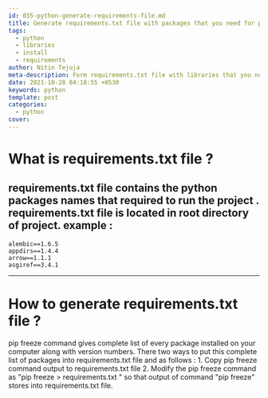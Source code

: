 ```yaml
---
id: 035-python-generate-requirements-file.md
title: Generate requirements.txt file with packages that you need for project.
tags:
  - python
  - libraries
  - install
  - requirements
author: Nitin Tejuja
meta-description: Form requirements.txt file with libraries that you need to run the project.
date: 2021-10-28 04:18:55 +0530
keywords: python
template: post
categories:
  - python
cover:
---
```


# What is requirements.txt file ?
requirements.txt file contains the python packages names that required to run the project . requirements.txt file is located in root directory of project.
example  :
---
    alembic==1.6.5
    appdirs==1.4.4
    arrow==1.1.1
    asgiref==3.4.1
---
# How to generate requirements.txt file ?
pip freeze command gives complete list of every package installed on your computer along with version numbers.
There two ways to put this complete list of packages into requirements.txt file and as follows :
    1. Copy pip freeze command output to requirements.txt file
    2. Modify the pip freeze command as "pip freeze > requirements.txt " so that output of command "pip freeze" stores into requirements.txt file.

